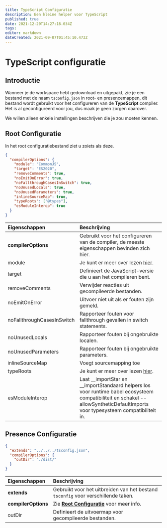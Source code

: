 ```yaml
---
title: TypeScript Configuratie
description: Een kleine helper voor TypeScript
published: true
date: 2021-12-20T14:27:18.034Z
tags:
editor: markdown
dateCreated: 2021-09-07T01:45:10.473Z
---
```


# TypeScript configuratie

## Introductie

Wanneer je de workspace hebt gedownload en uitgepakt, zie je een bestand met de naam `tsconfig.json` in root- en presencemappen, dit bestand wordt gebruikt voor het configureren van de **TypeScript** compiler. Het is al geconfigureerd voor jou, dus maak je geen zorgen daarover.

We willen alleen enkele instellingen beschrijven die je zou moeten kennen.

## Root Configuratie

In het root configuratiebestand ziet u zoiets als deze.

```json
{
  "compilerOptions": {
    "module": "CommonJS",
    "target": "ES2020",
    "removeComments": true,
    "noEmitOnError": true,
    "noFallthroughCasesInSwitch": true,
    "noUnusedLocals": true,
    "noUnusedParameters": true,
    "inlineSourceMap": true,
    "typeRoots": ["@types"],
    "esModuleInterop": true
  }
}
```

| Eigenschappen              | Beschrijving                                                                                                                                                                        |
|:-------------------------- |:----------------------------------------------------------------------------------------------------------------------------------------------------------------------------------- |
| **compilerOptions**        | Gebruikt voor het configureren van de compiler, de meeste eigenschappen bevinden zich hier.                                                                                         |
| module                     | Je kunt er meer over lezen [hier](https://www.typescriptlang.org/docs/handbook/modules.html).                                                                                       |
| target                     | Definieert de JavaScript-versie die u aan het compileren bent.                                                                                                                      |
| removeComments             | Verwijder reacties uit gecompileerde bestanden.                                                                                                                                     |
| noEmitOnError              | Uitvoer niet uit als er fouten zijn gemeld.                                                                                                                                         |
| noFallthroughCasesInSwitch | Rapporteer fouten voor fallthrough gevallen in switch statements.                                                                                                                   |
| noUnusedLocals             | Rapporteer fouten bij ongebruikte localen.                                                                                                                                          |
| noUnusedParameters         | Rapporteer fouten bij ongebruikte parameters.                                                                                                                                       |
| inlineSourceMap            | Voegt sourcemapping toe                                                                                                                                                             |
| typeRoots                  | Je kunt er meer over lezen [hier](https://www.typescriptlang.org/docs/handbook/tsconfig-json.html#types-typeroots-and-types).                                                       |
| esModuleInterop            | Laat __importStar en __importStandaard helpers los voor runtime babel ecosysteem compatibiliteit en schakel --allowSyntheticDefaultImports voor typesysteem compatibiliteit in. |

## Presence Configuratie

```json
{
  "extends": "../../../tsconfig.json",
  "compilerOptions": {
    "outDir": "./dist/"
  }
}
```

| Eigenschappen       | Beschrijving                                                                           |
|:------------------- |:-------------------------------------------------------------------------------------- |
| **extends**         | Gebruikt voor het uitbreiden van het bestand `tsconfig` voor verschillende taken.      |
| **compilerOptions** | Zie [**Root Configuratie**](/dev/presence/tsconfig#root-configuration) voor meer info. |
| outDir              | Definieert de uitvoermap voor gecompileerde bestanden.                                 |
